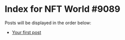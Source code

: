 # Index for NFT World #9089
Posts will be displayed in the order below:

- [Your first post](./001-first.md)

